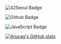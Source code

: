 ![42Seoul Badge](https://img.shields.io/badge/42Seoul-000000?style=flat&logo=42&logoColor=white)

![Github Badge](https://img.shields.io/badge/Github-grey?style=flat&logo=github&logoColor=white&link=https://github.com/Resister-boy/)

![JavaScript Badge](https://img.shields.io/badge/JavaScript-F7DF1E?style=flat&logo=JavaScript-white&logoColor=white)

[![Anurag's GitHub stats](https://github-readme-stats.vercel.app/api?username=Resister-boy)](https://github.com/anuraghazra/github-readme-stats)

